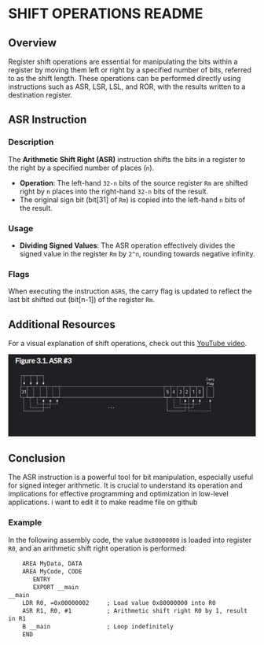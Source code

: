 # SHIFT OPERATIONS README

## Overview
Register shift operations are essential for manipulating the bits within a register by moving them left or right by a specified number of bits, referred to as the shift length. These operations can be performed directly using instructions such as ASR, LSR, LSL, and ROR, with the results written to a destination register.

## ASR Instruction

### Description
The **Arithmetic Shift Right (ASR)** instruction shifts the bits in a register to the right by a specified number of places (`n`).

- **Operation**: The left-hand `32-n` bits of the source register `Rm` are shifted right by `n` places into the right-hand `32-n` bits of the result. 
- The original sign bit (bit[31] of `Rm`) is copied into the left-hand `n` bits of the result.

### Usage
- **Dividing Signed Values**: The ASR operation effectively divides the signed value in the register `Rm` by `2^n`, rounding towards negative infinity.
### Flags
When executing the instruction `ASRS`, the carry flag is updated to reflect the last bit shifted out (bit[n-1]) of the register `Rm`.
## Additional Resources
For a visual explanation of shift operations, check out this [YouTube video](https://www.youtube.com/watch?v=your_video_link_here).

![Example Image](https://github.com/AyaaMohammedsayed/ELE334-Embedded-Systems/blob/main/Vedios/ASR%20Instruction/ASR.png)


## Conclusion
The ASR instruction is a powerful tool for bit manipulation, especially useful for signed integer arithmetic. It is crucial to understand its operation and implications for effective programming and optimization in low-level applications.
i want to edit it to make readme file on github
### Example
In the following assembly code, the value `0x80000000` is loaded into register `R0`, and an arithmetic shift right operation is performed:

```assembly
    AREA MyData, DATA
    AREA MyCode, CODE
       ENTRY
       EXPORT __main
__main
    LDR R0, =0x00000002     ; Load value 0x80000000 into R0
    ASR R1, R0, #1          ; Arithmetic shift right R0 by 1, result in R1
    B __main                ; Loop indefinitely
    END

